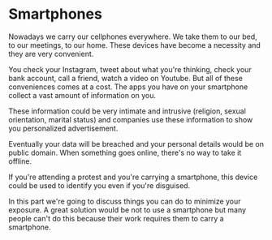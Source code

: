 Smartphones
============

Nowadays we carry our cellphones everywhere. We take them to our bed, to our meetings, to our home. These devices have become a necessity and they are very convenient.

You check your Instagram, tweet about what you're thinking, check your bank account, call a friend, watch a video on Youtube. But all of these conveniences comes at a cost. The apps you have on your smartphone collect a vast amount of information on you. 

These information could be very intimate and intrusive (religion, sexual orientation, marital status) and companies use these information to show you personalized advertisement.

Eventually your data will be breached and your personal details would be on public domain. When something goes online, there's no way to take it offline.

If you're attending a protest and you're carrying a smartphone, this device could be used to identify you even if you're disguised.

In this part we're going to discuss things you can do to minimize your exposure. A great solution would be not to use a smartphone but many people can't do this because their work requires them to carry a smartphone. 
